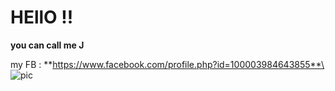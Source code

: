 
# HEllO !! 
**you can call me J**

my FB : **https://www.facebook.com/profile.php?id=100003984643855**\
![pic](https://www.facebook.com/photo/?fbid=1941192786023524&set=a.343132882496197)

